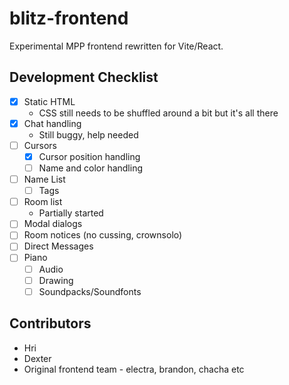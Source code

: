 # blitz-frontend

Experimental MPP frontend rewritten for Vite/React.

## Development Checklist

- [x] Static HTML
    - CSS still needs to be shuffled around a bit but it's all there
- [x] Chat handling
    - Still buggy, help needed
- [ ] Cursors
    - [X] Cursor position handling
    - [ ] Name and color handling
- [ ] Name List
    - [ ] Tags
- [ ] Room list
    - Partially started
- [ ] Modal dialogs
- [ ] Room notices (no cussing, crownsolo)
- [ ] Direct Messages
- [ ] Piano
    - [ ] Audio
    - [ ] Drawing
    - [ ] Soundpacks/Soundfonts

## Contributors

- Hri
- Dexter
- Original frontend team - electra, brandon, chacha etc
